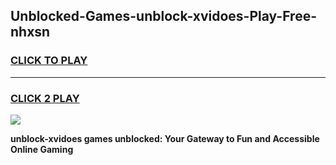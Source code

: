
## Unblocked-Games-unblock-xvidoes-Play-Free-nhxsn
<h3>
<a href="https://premium76.site?title=unblock-xvidoes&ref=12A">CLICK TO PLAY</a></h3>
<hr>

<h3>
<a href="https://premium76.site?title=unblock-xvidoes&ref=12A">CLICK 2 PLAY</a>
  
</h3>

<a href="https://premium76.site?title=unblock-xvidoes&ref=12A"><img src="https://clearcache.store/games.png"></a>


**unblock-xvidoes games unblocked: Your Gateway to Fun and Accessible Online Gaming**
